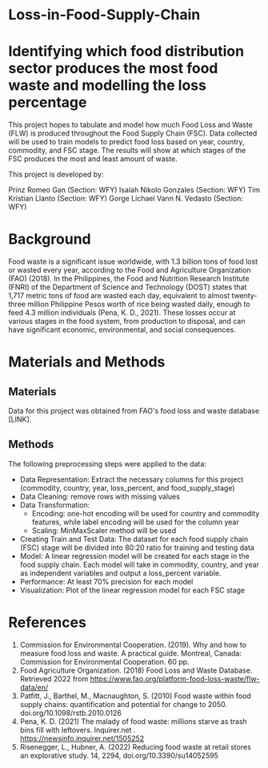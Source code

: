 # Loss-in-Food-Supply-Chain

# Identifying which food distribution sector produces the most food waste and modelling the loss percentage

This project hopes to tabulate and model how much Food Loss and Waste (FLW) is produced throughout the Food Supply Chain (FSC). Data collected will be used to train models to predict food loss based on year, country, commodity, and FSC stage. The results will show at which stages of the FSC produces the most and least amount of waste.

This project is developed by: 

Prinz Romeo Gan  (Section: WFY)
Isaiah Nikolo Gonzales (Section: WFY)
Tim Kristian Llanto (Section: WFY)
Gorge Lichael Vann N. Vedasto (Section: WFY)

# Background

Food waste is a significant issue worldwide, with 1.3 billion tons of food lost or wasted every year, according to the Food and Agriculture Organization (FAO) (2018). In the Philippines, the Food and Nutrition Research Institute (FNRI) of the Department of Science and Technology (DOST) states that 1,717 metric tons of food are wasted each day, equivalent to almost twenty-three million Philippine Pesos worth of rice being wasted daily, enough to feed 4.3 million individuals (Pena, K. D., 2021). These losses occur at various stages in the food system, from production to disposal, and can have significant economic, environmental, and social consequences. 

# Materials and Methods

## Materials

Data for this project was obtained from FAO's food loss and waste database [LINK].

## Methods

The following preprocessing steps were applied to the data:

* Data Representation: Extract the necessary columns for this project (commodity, country, year, loss_percent, and food_supply_stage)
* Data Cleaning: remove rows with missing values
* Data Transformation: 
  * Encoding: one-hot encoding will be used for country and commodity features, while label encoding will be used for the column year
  * Scaling: MinMaxScaler method will be used
* Creating Train and Test Data: The dataset for each food supply chain (FSC) stage will be divided into 80:20 ratio for training and testing data
* Model: A linear regression model will be created for each stage in the food supply chain. Each model will take in commodity, country, and year as independent variables and output a loss_percent variable.
* Performance: At least 70% precision for each model
* Visualization: Plot of the linear regression model for each FSC stage

# References

1. Commission for Environmental Cooperation. (2019). Why and how to measure food loss and waste. A practical guide. Montreal, Canada: Commission for Environmental Cooperation. 60 pp.
2. Food Agriculture Organization. (2018) Food Loss and Waste Database. Retrieved 2022 from https://www.fao.org/platform-food-loss-waste/flw-data/en/
3. Patfitt, J., Barthel, M., Macnaughton, S. (2010) Food waste within food supply chains: quantification and potential for change to 2050. doi.org/10.1098/rstb.2010.0126
4. Pena, K. D. (2021) The malady of food waste: millions starve as trash bins fill with leftovers. Inquirer.net . https://newsinfo.inquirer.net/1505252
5. Risenegger, L., Hubner, A. (2022) Reducing food waste at retail stores an explorative study. 14, 2294, doi.org/10.3390/su14052595
